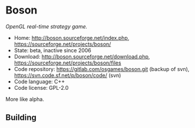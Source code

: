 # Boson

_OpenGL real-time strategy game._

- Home: http://boson.sourceforge.net/index.php, https://sourceforge.net/projects/boson/
- State: beta, inactive since 2006
- Download: http://boson.sourceforge.net/download.php, https://sourceforge.net/projects/boson/files
- Code repository: https://gitlab.com/osgames/boson.git (backup of svn), https://svn.code.sf.net/p/boson/code/ (svn)
- Code language: C++
- Code license: GPL-2.0

More like alpha.

## Building


